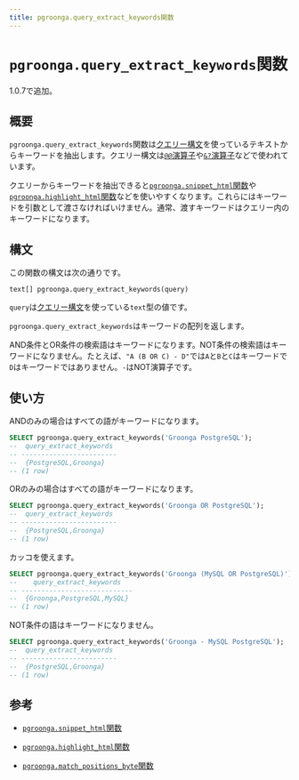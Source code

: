 ```yaml
---
title: pgroonga.query_extract_keywords関数
---
```


# `pgroonga.query_extract_keywords`関数

1.0.7で追加。

## 概要

`pgroonga.query_extract_keywords`関数は[クエリー構文](http://groonga.org/ja/docs/reference/grn_expr/query_syntax.html)を使っているテキストからキーワードを抽出します。クエリー構文は[`@@`演算子](../operators/query.html)や[`&?`演算子](../operators/query-v2.html)などで使われています。

クエリーからキーワードを抽出できると[`pgroonga.snippet_html`関数](pgroonga-snippet-html.html)や[`pgroonga.highlight_html`関数](pgroonga-highlight-html.html)などを使いやすくなります。これらにはキーワードを引数として渡さなければいけません。通常、渡すキーワードはクエリー内のキーワードになります。

## 構文

この関数の構文は次の通りです。

```text
text[] pgroonga.query_extract_keywords(query)
```

`query`は[クエリー構文](http://groonga.org/ja/docs/reference/grn_expr/query_syntax.html)を使っている`text`型の値です。

`pgroonga.query_extract_keywords`はキーワードの配列を返します。

AND条件とOR条件の検索語はキーワードになります。NOT条件の検索語はキーワードになりません。たとえば、`"A (B OR C) - D"`では`A`と`B`と`C`はキーワードで`D`はキーワードではありません。`-`はNOT演算子です。

## 使い方

ANDのみの場合はすべての語がキーワードになります。

```sql
SELECT pgroonga.query_extract_keywords('Groonga PostgreSQL');
--  query_extract_keywords 
-- ------------------------
--  {PostgreSQL,Groonga}
-- (1 row)
```

ORのみの場合はすべての語がキーワードになります。

```sql
SELECT pgroonga.query_extract_keywords('Groonga OR PostgreSQL');
--  query_extract_keywords 
-- ------------------------
--  {PostgreSQL,Groonga}
-- (1 row)
```

カッコを使えます。

```sql
SELECT pgroonga.query_extract_keywords('Groonga (MySQL OR PostgreSQL)');
--    query_extract_keywords   
-- ----------------------------
--  {Groonga,PostgreSQL,MySQL}
-- (1 row)
```

NOT条件の語はキーワードになりません。

```sql
SELECT pgroonga.query_extract_keywords('Groonga - MySQL PostgreSQL');
--  query_extract_keywords 
-- ------------------------
--  {PostgreSQL,Groonga}
-- (1 row)
```

## 参考

  * [`pgroonga.snippet_html`関数](pgroonga-query-snippet-html.html)

  * [`pgroonga.highlight_html`関数](pgroonga-query-highlight-html.html)

  * [`pgroonga.match_positions_byte`関数](pgroonga-match-positions-byte.html)
